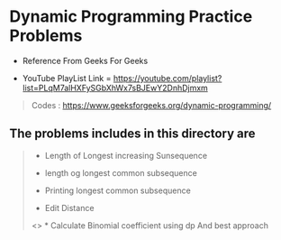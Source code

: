 # Dynamic Programming Practice Problems

* Reference From Geeks For Geeks  

* YouTube PlayList Link = https://youtube.com/playlist?list=PLqM7alHXFySGbXhWx7sBJEwY2DnhDjmxm 

> Codes : https://www.geeksforgeeks.org/dynamic-programming/

## The problems includes in this directory are

> * Length of Longest increasing Sunsequence 
>
> * length og longest common subsequence
>
> * Printing longest common subsequence  
>
> * Edit Distance
>
><> * Calculate Binomial coefficient using dp And best approach
